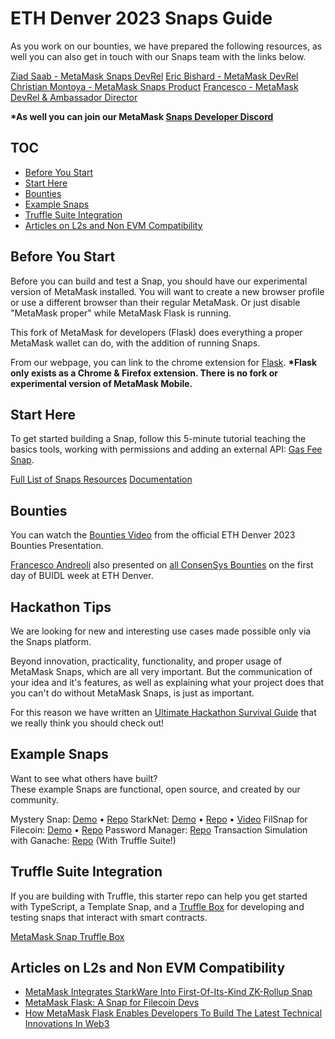 # ETH Denver 2023 Snaps Guide

As you work on our bounties, we have prepared the following resources, as well you can also get in touch with our Snaps team with the links below.

[Ziad Saab - MetaMask Snaps DevRel](https://twitter.com/ziadmtl)
[Eric Bishard - MetaMask DevRel](https://twitter.com/httpjunkie)
[Christian Montoya - MetaMask Snaps Product](https://twitter.com/m0nt0y4)
[Francesco - MetaMask DevRel & Ambassador Director](https://twitter.com/francescoswiss)

__*As well you can join our MetaMask [Snaps Developer Discord](https://discord.com/invite/pVJMaDQt3b)__

## TOC

- [Before You Start](#before-you-start)
- [Start Here](#start-here)
- [Bounties](#bounties)
- [Example Snaps](#example-snaps)
- [Truffle Suite Integration](#truffle-suite-integration)
- [Articles on L2s and Non EVM Compatibility](#articles-on-l2s-and-Non-evm-compatibility)

## Before You Start

Before you can build and test a Snap, you should have our experimental version of MetaMask installed. You will want to create a new browser profile or use a different browser than their regular MetaMask. Or just disable "MetaMask proper" while MetaMask Flask is running.

This fork of MetaMask for developers (Flask) does everything a proper MetaMask wallet can do, with the addition of running Snaps.

From our webpage, you can link to the chrome extension for [Flask](https://metamask.io/flask). 
__*Flask only exists as a Chrome & Firefox extension. There is no fork or experimental version of MetaMask Mobile.__

## Start Here

To get started building a Snap, follow this 5-minute tutorial teaching the basics tools, working with permissions and adding an external API: [Gas Fee Snap](https://github.com/Montoya/gas-fee-snap).

[Full List of Snaps Resources](https://github.com/MetaMask/snaps-monorepo/discussions/675)
[Documentation](https://docs.metamask.io/guide/snaps.html)

## Bounties

You can watch the [Bounties Video](https://youtu.be/wKjtDSIQLHg?t=280) from the official ETH Denver 2023 Bounties Presentation.

[Francesco Andreoli](https://twitter.com/francescoswiss) also presented on [all ConsenSys Bounties](https://www.youtube.com/watch?v=e4Gps9xmJzE) on the first day of BUIDL week at ETH Denver.

## Hackathon Tips

We are looking for new and interesting use cases made possible only via the Snaps platform.

Beyond innovation, practicality, functionality, and proper usage of MetaMask Snaps, which are all very important. But the communication of your idea and it's features, as well as explaining what your project does that you can't do without MetaMask Snaps, is just as important. 

For this reason we have written an [Ultimate Hackathon Survival Guide](https://consensys.net/developers/ultimate-hackathon-survival-guide/) that we really think you should check out!

## Example Snaps

Want to see what others have built?  
These example Snaps are functional, open source, and created by our community. 

Mystery Snap: [Demo](https://montoya.github.io/random-snap) • [Repo](https://github.com/Montoya/random-snap)
StarkNet: [Demo](https://app.starknet-snap.consensys-solutions.net) • [Repo](https://github.com/ConsenSys/starknet-snap) • [Video](https://drive.google.com/file/d/1CEhoHf3MnFEefIu7ssf80pNltie9s1hH/view)
FilSnap for Filecoin: [Demo](https://filsnap.chainsafe.io) • [Repo](https://github.com/chainsafe/filsnap)
Password Manager: [Repo](https://github.com/ritave/snap-passwordManager)
Transaction Simulation with Ganache: [Repo](https://github.com/Montoya/tx-simulation-with-ganache-snap) (With Truffle Suite!)

## Truffle Suite Integration

If you are building with Truffle, this starter repo can help you get started with TypeScript, a Template Snap, and a [Truffle Box](https://trufflesuite.com/boxes/) for developing and testing snaps that interact with smart contracts.

[MetaMask Snap Truffle Box](https://trufflesuite.com/boxes/metamask-snap-box/)

## Articles on L2s and Non EVM Compatibility

- [MetaMask Integrates StarkWare Into First-Of-Its-Kind ZK-Rollup Snap](https://consensys.net/blog/metamask/metamask-integrates-starkware-into-first-of-its-kind-zk-rollup-snap/)
- [MetaMask Flask: A Snap for Filecoin Devs](https://filecoin.io/blog/posts/metamask-flask-a-snap-for-filecoin/)
- [How MetaMask Flask Enables Developers To Build The Latest Technical Innovations In Web3](https://consensys.net/blog/metamask/how-metamask-flask-enables-developers-to-build-the-latest-technical-innovations-in-web3/)